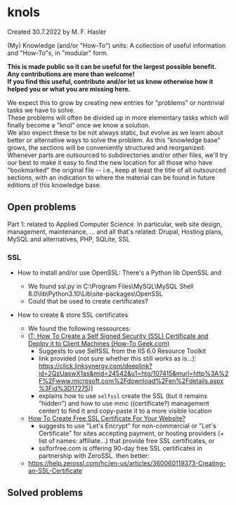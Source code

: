 # knols
Created 30.7.2022 by M. F. Hasler

(My) Knowledge (and/or "How-To") units: A collection of useful information and "How-To"s, in "modular" form.

**This is made public so it can be useful for the largest possible benefit. <br/>
Any contributions are more than welcome! <br/>
If you find this useful, contribute and/or let us know otherwise how it helped you or what you are missing here.**

We expect this to grow by creating new entries for "problems" or nontrivial tasks we have to solve. <br/>
These problems will often be divided up in more elementary tasks which will finally become a "knol" once we know a solution. <br/>
We also expect these to be not always static, but evolve as we learn about better or alternative ways to solve the problem.
As this "knowledge base" grows, the sections will be conveniently structured and reorganized.
Whenever parts are outsourced to subdirectories and/or other files, we'll try our best to make it easy to find the new location for all those who have "bookmarked" the original file -- i.e., keep at least the title of all outsourced sections, with an indication to where the material can be found in future editions of this knowledge base.

## Open problems
Part 1: related to Applied Computer Science. In particular, web site design, management, maintenance, ... and all that's related: Drupal, Hosting plans, MySQL and alternatives, PHP, SQLite, SSL

### SSL
* How to install and/or use OpenSSL: There's a Python lib OpenSSL and 
  
  - We found ssl.py in C:\Program Files\MySQL\MySQL Shell 8.0\lib\Python3.10\Lib\site-packages\OpenSSL
  - Could that be used to create certificates?
  
  
* How to create & store SSL certificates
  - We found the following ressources:
  - [IT: How To Create a Self Signed Security (SSL) Certificate and Deploy it to Client Machines (How-To Geek.com)](https://www.howtogeek.com/107415/it-how-to-create-a-self-signed-security-ssl-certificate-and-deploy-it-to-client-machines/)
    - Suggests to use SelfSSL from the IIS 6.0 Resource Toolkit
    - link provided (not sure whether this still works as is...): https://click.linksynergy.com/deeplink?id=2QzUaswX1as&mid=24542&u1=htg/107415&murl=http%3A%2F%2Fwww.microsoft.com%2Fdownload%2Fen%2Fdetails.aspx%3Fid%3D17275)] 
    - explains how to use `selfssl` create the SSL (but it remains "hidden")
      and how to use mmc ((certificate?) management center) to find it and copy-paste it to a more visible location
  - [How To Create Free SSL Certificate For Your Website?](https://technicalwall.com/blogging/free-ssl-certificate/)
    - suggests to use "Let's Encrypt" for non-commercial or "Let's Certificate" for sites accepting payment, or hosting providers (+ list of names: affiliate...) that provide free SSL certificates, or
    - sslforfree.com is offering 90-day free SSL certificates in partnership with ZeroSSL.
    then better:
  - https://help.zerossl.com/hc/en-us/articles/360060119373-Creating-an-SSL-Certificate
  

## Solved problems

